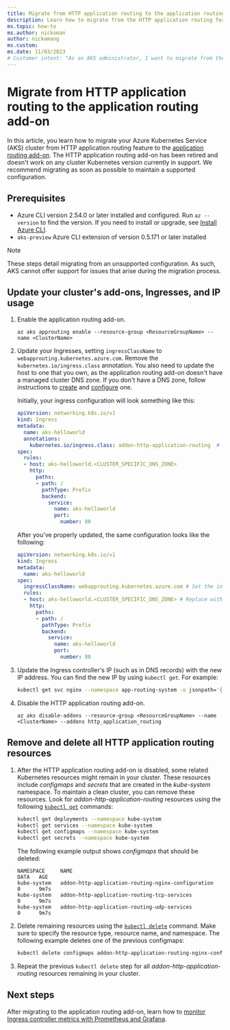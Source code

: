 ```yaml
---
title: Migrate from HTTP application routing to the application routing add-on
description: Learn how to migrate from the HTTP application routing feature to the application routing add-on.
ms.topic: how-to
ms.author: nickoman
author: nickomang
ms.custom:
ms.date: 11/03/2023
# Customer intent: "As an AKS administrator, I want to migrate from the deprecated HTTP application routing feature to the application routing add-on, so that I can maintain a supported configuration and ensure the continuity of my cluster's routing capabilities."
---
```


# Migrate from HTTP application routing to the application routing add-on

In this article, you learn how to migrate your Azure Kubernetes Service (AKS) cluster from HTTP application routing feature to the [application routing add-on](./app-routing.md). The HTTP application routing add-on has been retired and doesn't work on any cluster Kubernetes version currently in support. We recommend migrating as soon as possible to maintain a supported configuration.

## Prerequisites

- Azure CLI version 2.54.0 or later installed and configured. Run `az --version` to find the version. If you need to install or upgrade, see [Install Azure CLI][install-azure-cli].
- `aks-preview` Azure CLI extension of version 0.5.171 or later installed

> [!NOTE]
> These steps detail migrating from an unsupported configuration. As such, AKS cannot offer support for issues that arise during the migration process.

## Update your cluster's add-ons, Ingresses, and IP usage

1. Enable the application routing add-on.

    ```azurecli-interactive
    az aks approuting enable --resource-group <ResourceGroupName> --name <ClusterName>
    ```

2. Update your Ingresses, setting `ingressClassName` to `webapprouting.kubernetes.azure.com`. Remove the `kubernetes.io/ingress.class` annotation. You also need to update the host to one that you own, as the application routing add-on doesn't have a managed cluster DNS zone. If you don't have a DNS zone, follow instructions to [create][app-routing-dns-create] and [configure][app-routing-dns-configure] one.

    Initially, your ingress configuration will look something like this:

    ```yaml
    apiVersion: networking.k8s.io/v1
    kind: Ingress
    metadata:
      name: aks-helloworld
      annotations:
        kubernetes.io/ingress.class: addon-http-application-routing  # Remove the ingress class annotation
    spec:
      rules:
      - host: aks-helloworld.<CLUSTER_SPECIFIC_DNS_ZONE>
        http:
          paths:
          - path: /
            pathType: Prefix
            backend:
              service:
                name: aks-helloworld
                port:
                  number: 80
    ```

    After you've properly updated, the same configuration looks like the following:

    ```yaml
    apiVersion: networking.k8s.io/v1
    kind: Ingress
    metadata:
      name: aks-helloworld
    spec:
      ingressClassName: webapprouting.kubernetes.azure.com # Set the ingress class property to refer to the application routing add-on ingress class
      rules:
      - host: aks-helloworld.<CLUSTER_SPECIFIC_DNS_ZONE> # Replace with your own hostname
        http: 
          paths:
          - path: /
            pathType: Prefix
            backend:
              service:
                name: aks-helloworld
                port:
                  number: 80
    ```

3. Update the Ingress controller's IP (such as in DNS records) with the new IP address. You can find the new IP by using `kubectl get`. For example:

    ```bash
    kubectl get svc nginx --namespace app-routing-system -o jsonpath='{.status.loadBalancer.ingress[0].ip}'
    ```

4. Disable the HTTP application routing add-on.

    ```azurecli-interactive
    az aks disable-addons --resource-group <ResourceGroupName> --name <ClusterName> --addons http_application_routing
    ```

## Remove and delete all HTTP application routing resources

1. After the HTTP application routing add-on is disabled, some related Kubernetes resources might remain in your cluster. These resources include *configmaps* and *secrets* that are created in the *kube-system* namespace. To maintain a clean cluster, you can remove these resources. Look for *addon-http-application-routing* resources using the following [`kubectl get`][kubectl-get] commands:

    ```bash
    kubectl get deployments --namespace kube-system
    kubectl get services --namespace kube-system
    kubectl get configmaps --namespace kube-system
    kubectl get secrets --namespace kube-system
    ```

    The following example output shows *configmaps* that should be deleted:

    ```output
    NAMESPACE     NAME                                                       DATA   AGE
    kube-system   addon-http-application-routing-nginx-configuration         0      9m7s
    kube-system   addon-http-application-routing-tcp-services                0      9m7s
    kube-system   addon-http-application-routing-udp-services                0      9m7s
    ```

1. Delete remaining resources using the [`kubectl delete`][kubectl-delete] command. Make sure to specify the resource type, resource name, and namespace. The following example deletes one of the previous configmaps:

    ```bash
    kubectl delete configmaps addon-http-application-routing-nginx-configuration --namespace kube-system
    ```

1. Repeat the previous `kubectl delete` step for all *addon-http-application-routing* resources remaining in your cluster.

## Next steps

After migrating to the application routing add-on, learn how to [monitor Ingress controller metrics with Prometheus and Grafana](./app-routing-nginx-prometheus.md).

<!-- INTERNAL LINKS -->
[install-azure-cli]: /cli/azure/install-azure-cli
[app-routing-dns-create]: ./app-routing-dns-ssl.md#create-a-public-azure-dns-zone
[app-routing-dns-configure]: ./app-routing-dns-ssl.md#attach-azure-dns-zone-to-the-application-routing-add-on

<!-- EXTERNAL LINKS -->
[kubectl-get]: https://kubernetes.io/docs/reference/generated/kubectl/kubectl-commands#get
[kubectl-delete]: https://kubernetes.io/docs/reference/generated/kubectl/kubectl-commands#delete


